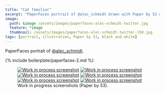 ```yaml
---
title: "Cat familiar"
excerpt: "PaperFaces portrait of @alec_schmidt drawn with Paper by 53 on an iPad."
image: 
  path: &image /assets/images/paperfaces-alec-schmidt-twitter.jpg 
  feature: *image
  thumbnail: /assets/images/paperfaces-alec-schmidt-twitter-150.jpg
tags: [portrait, illustration, Paper by 53, black and white]
---
```


PaperFaces portrait of <a href="http://twitter.com/alec_schmidt">@alec_schmidt</a>.

{% include boilerplate/paperfaces-2.md %}

<figure class="half">
	<a href="{{ site.url }}/assets/images/paperfaces-alec-schmidt-process-1-lg.jpg"><img src="{{ site.url }}/assets/images/paperfaces-alec-schmidt-process-1-600.jpg" alt="Work in process screenshot"></a>
	<a href="{{ site.url }}/assets/images/paperfaces-alec-schmidt-process-2-lg.jpg"><img src="{{ site.url }}/assets/images/paperfaces-alec-schmidt-process-2-600.jpg" alt="Work in process screenshot"></a>
	<a href="{{ site.url }}/assets/images/paperfaces-alec-schmidt-process-3-lg.jpg"><img src="{{ site.url }}/assets/images/paperfaces-alec-schmidt-process-3-600.jpg" alt="Work in process screenshot"></a>
	<a href="{{ site.url }}/assets/images/paperfaces-alec-schmidt-process-4-lg.jpg"><img src="{{ site.url }}/assets/images/paperfaces-alec-schmidt-process-4-600.jpg" alt="Work in process screenshot"></a>
	<a href="{{ site.url }}/assets/images/paperfaces-alec-schmidt-process-5-lg.jpg"><img src="{{ site.url }}/assets/images/paperfaces-alec-schmidt-process-5-600.jpg" alt="Work in process screenshot"></a>
	<a href="{{ site.url }}/assets/images/paperfaces-alec-schmidt-process-6-lg.jpg"><img src="{{ site.url }}/assets/images/paperfaces-alec-schmidt-process-6-600.jpg" alt="Work in process screenshot"></a>
	<figcaption>Work in progress screenshots (Paper by 53).</figcaption>
</figure>
